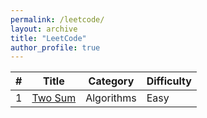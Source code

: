 ```yaml
---
permalink: /leetcode/
layout: archive
title: "LeetCode"
author_profile: true
---
```


| # | Title | Category | Difficulty |
| --- | --- | --- | --- |
| 1 | [Two Sum]() | Algorithms | Easy |
